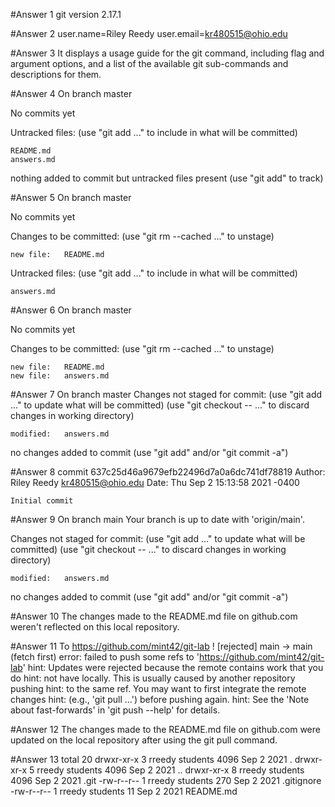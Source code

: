 #Answer 1
git version 2.17.1

#Answer 2
user.name=Riley Reedy
user.email=kr480515@ohio.edu

#Answer 3
It displays a usage guide for the git command, including flag and argument options, and a list of the available git sub-commands and descriptions for them.

#Answer 4
On branch master

No commits yet

Untracked files:
  (use "git add <file>..." to include in what will be committed)

	README.md
	answers.md

nothing added to commit but untracked files present (use "git add" to track)

#Answer 5
On branch master

No commits yet

Changes to be committed:
  (use "git rm --cached <file>..." to unstage)

	new file:   README.md

Untracked files:
  (use "git add <file>..." to include in what will be committed)

	answers.md

#Answer 6
On branch master

No commits yet

Changes to be committed:
  (use "git rm --cached <file>..." to unstage)

	new file:   README.md
	new file:   answers.md

#Answer 7
On branch master
Changes not staged for commit:
  (use "git add <file>..." to update what will be committed)
  (use "git checkout -- <file>..." to discard changes in working directory)

	modified:   answers.md

no changes added to commit (use "git add" and/or "git commit -a")

#Answer 8
commit 637c25d46a9679efb22496d7a0a6dc741df78819
Author: Riley Reedy <kr480515@ohio.edu>
Date:   Thu Sep 2 15:13:58 2021 -0400

    Initial commit

#Answer 9
On branch main
Your branch is up to date with 'origin/main'.

Changes not staged for commit:
  (use "git add <file>..." to update what will be committed)
  (use "git checkout -- <file>..." to discard changes in working directory)

	modified:   answers.md

no changes added to commit (use "git add" and/or "git commit -a")

#Answer 10
The changes made to the README.md file on github.com weren't reflected on this local repository.

#Answer 11
To https://github.com/mint42/git-lab
 ! [rejected]        main -> main (fetch first)
error: failed to push some refs to 'https://github.com/mint42/git-lab'
hint: Updates were rejected because the remote contains work that you do
hint: not have locally. This is usually caused by another repository pushing
hint: to the same ref. You may want to first integrate the remote changes
hint: (e.g., 'git pull ...') before pushing again.
hint: See the 'Note about fast-forwards' in 'git push --help' for details.

#Answer 12
The changes made to the README.md file on github.com were updated on the local repository after using the git pull command.

#Answer 13
total 20
drwxr-xr-x 3 rreedy students 4096 Sep  2  2021 .
drwxr-xr-x 5 rreedy students 4096 Sep  2  2021 ..
drwxr-xr-x 8 rreedy students 4096 Sep  2  2021 .git
-rw-r--r-- 1 rreedy students  270 Sep  2  2021 .gitignore
-rw-r--r-- 1 rreedy students   11 Sep  2  2021 README.md
